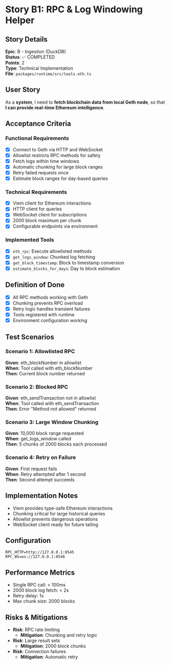 # Story B1: RPC & Log Windowing Helper

## Story Details
**Epic**: B - Ingestion (DuckDB)  
**Status**: ✅ COMPLETED  
**Points**: 2  
**Type**: Technical Implementation  
**File**: `packages/runtime/src/tools.eth.ts`

## User Story
As a **system**, I need to **fetch blockchain data from local Geth node**, so that **I can provide real-time Ethereum intelligence**.

## Acceptance Criteria

### Functional Requirements
- [x] Connect to Geth via HTTP and WebSocket
- [x] Allowlist restricts RPC methods for safety
- [x] Fetch logs within time windows
- [x] Automatic chunking for large block ranges
- [x] Retry failed requests once
- [x] Estimate block ranges for day-based queries

### Technical Requirements
- [x] Viem client for Ethereum interactions
- [x] HTTP client for queries
- [x] WebSocket client for subscriptions
- [x] 2000 block maximum per chunk
- [x] Configurable endpoints via environment

### Implemented Tools
- [x] `eth_rpc`: Execute allowlisted methods
- [x] `get_logs_window`: Chunked log fetching
- [x] `get_block_timestamp`: Block to timestamp conversion
- [x] `estimate_blocks_for_days`: Day to block estimation

## Definition of Done
- [x] All RPC methods working with Geth
- [x] Chunking prevents RPC overload
- [x] Retry logic handles transient failures
- [x] Tools registered with runtime
- [x] Environment configuration working

## Test Scenarios

### Scenario 1: Allowlisted RPC
**Given**: eth_blockNumber in allowlist  
**When**: Tool called with eth_blockNumber  
**Then**: Current block number returned

### Scenario 2: Blocked RPC
**Given**: eth_sendTransaction not in allowlist  
**When**: Tool called with eth_sendTransaction  
**Then**: Error "Method not allowed" returned

### Scenario 3: Large Window Chunking
**Given**: 10,000 block range requested  
**When**: get_logs_window called  
**Then**: 5 chunks of 2000 blocks each processed

### Scenario 4: Retry on Failure
**Given**: First request fails  
**When**: Retry attempted after 1 second  
**Then**: Second attempt succeeds

## Implementation Notes
- Viem provides type-safe Ethereum interactions
- Chunking critical for large historical queries
- Allowlist prevents dangerous operations
- WebSocket client ready for future tailing

## Configuration
```env
RPC_HTTP=http://127.0.0.1:8545
RPC_WS=ws://127.0.0.1:8546
```

## Performance Metrics
- Single RPC call: < 100ms
- 2000 block log fetch: < 2s
- Retry delay: 1s
- Max chunk size: 2000 blocks

## Risks & Mitigations
- **Risk**: RPC rate limiting
  - **Mitigation**: Chunking and retry logic
- **Risk**: Large result sets
  - **Mitigation**: 2000 block chunks
- **Risk**: Connection failures
  - **Mitigation**: Automatic retry